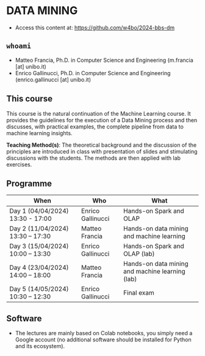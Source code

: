 # DATA MINING

- Access this content at: https://github.com/w4bo/2024-bbs-dm

## `whoami`

- Matteo Francia, Ph.D. in Computer Science and Engineering (m.francia [at] unibo.it)
- Enrico Gallinucci, Ph.D. in Computer Science and Engineering (enrico.gallinucci [at] unibo.it)

## This course

This course is the natural continuation of the Machine Learning course.
It provides the guidelines for the execution of a Data Mining process and then discusses, with practical examples, the complete pipeline from data to machine learning insights.
 
**Teaching Method(s)**: The theoretical background and the discussion of the principles are introduced in class with presentation of slides and stimulating discussions with the students. The methods are then applied with lab exercises.

## Programme

| When | Who | What |
| -    | -    | -    |
| Day 1 (04/04/2024) 13:30 - 17:00 | Enrico Gallinucci | Hands-on Spark and OLAP |
| Day 2 (11/04/2024) 13:30 – 17:30 | Matteo Francia | Hands-on data mining and machine learning |
| Day 3 (15/04/2024) 10:00 – 13:30 | Enrico Gallinucci | Hands-on Spark and OLAP (lab) |
| Day 4 (23/04/2024) 14:00 – 18:00 | Matteo Francia | Hands-on data mining and machine learning (lab) |
| Day 5 (14/05/2024) 10:30 – 12:30 | Enrico Gallinucci | Final exam |

## Software

- The lectures are mainly based on Colab notebooks, you simply need a Google account (no additional software should be installed for Python and its ecosystem).
